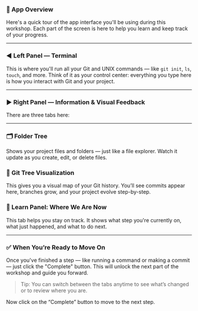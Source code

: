 ### 🧭 App Overview
Here's a quick tour of the app interface you'll be using during this workshop. Each part of the screen is here to help you learn and keep track of your progress.

--- 

### ◀️ Left Panel — Terminal
This is where you'll run all your Git and UNIX commands — like `git init`, `ls`, `touch`, and more.
Think of it as your control center: everything you type here is how you interact with Git and your project.

---

### ▶️ Right Panel — Information & Visual Feedback
There are three tabs here:

---

### 🗂️ Folder Tree

Shows your project files and folders — just like a file explorer.
Watch it update as you create, edit, or delete files.

### 🌳 Git Tree Visualization

This gives you a visual map of your Git history.
You’ll see commits appear here, branches grow, and your project evolve step-by-step.

### 📘 Learn Panel: Where We Are Now

This tab helps you stay on track.
It shows what step you're currently on, what just happened, and what to do next.

---

### ✅ When You’re Ready to Move On

Once you've finished a step — like running a command or making a commit — just click the "Complete" button.
This will unlock the next part of the workshop and guide you forward.

> Tip: You can switch between the tabs anytime to see what’s changed or to review where you are.

Now click on the “Complete” button to move to the next step.